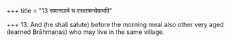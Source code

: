 +++
title = "13 समानग्रामे च वसतामन्येषामपि"

+++
13. And (he shall salute) before the morning meal also other very aged (learned Brāhmaṇas) who may live in the same village.

